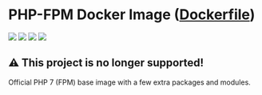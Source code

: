 # PHP-FPM Docker Image ([Dockerfile](https://github.com/vladgh/docker_base_images/tree/master/fpm))
[![](https://images.microbadger.com/badges/image/vladgh/fpm.svg)](https://microbadger.com/images/vladgh/fpm "Get your own image badge on microbadger.com")
[![](https://images.microbadger.com/badges/version/vladgh/fpm.svg)](https://microbadger.com/images/vladgh/fpm "Get your own version badge on microbadger.com")
[![](https://images.microbadger.com/badges/commit/vladgh/fpm.svg)](https://microbadger.com/images/vladgh/fpm "Get your own commit badge on microbadger.com")
[![](https://images.microbadger.com/badges/license/vladgh/fpm.svg)](https://microbadger.com/images/vladgh/fpm "Get your own license badge on microbadger.com")

## **⚠️ This project is no longer supported!**

Official PHP 7 (FPM) base image with a few extra packages and modules.
